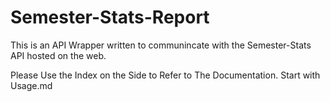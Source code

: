 # Semester-Stats-Report

This is an API Wrapper written to communincate with the Semester-Stats API hosted on the web.

Please Use the Index on the Side to Refer to The Documentation. Start with Usage.md
